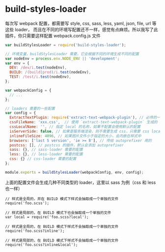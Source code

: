 # build-styles-loader

每次写 webpack 配置，都需要写 style, css, sass, less, yaml, json, file, url 等这些 loader，
而且在不同的环境写配置还不一样，感觉有点麻烦。所以我写了此插件，你只需要这样配置 webpack.config.js 文件

```js
var buildStylesLoader = require('build-styles-loader');

// 环境变量，buildStylesLoader 需要，它会根据不同的环境生成不同的配置
var nodeEnv = process.env.NODE_ENV || 'development';
var env = {
  DEV: /dev/i.test(nodeEnv),
  BUILD: /(build|prod)/i.test(nodeEnv),
  TEST: /test/i.test(nodeEnv),
};

var webpackConfig = {
  // ...
};

// loaders 需要的一些配置
var config = {
  ExtractTextPlugin: require('extract-text-webpack-plugin'), // 必传的一个属性
  cssFileName: 'xxx.css',  // 使用 `extract-text-webpack-plugin` 生成的 css 文件的名称
  cssLocalName: '', // 指定 local 的名称，如果不配置会使用默认的配置
  isServerSide: false, // 如果是服务端渲染，则不需要生成 css，只需要 css local 名称即可
  inlineFileSize: 4096, // 如果图片文件小于指定的大小，会内嵌在样式中
  browsers: ['last 5 version', 'ie >= 8'], // 传给 autoprefixer 用的
  postcss: [], // postcss 的插件，默认会添加 autoprefixer
  sass: {}, // sass-loader 需要的配置
  less: {}, // less-loader 需要的配置
  css: {} // css-loader 需要的配置
};

module.exports = buildStylesLoader(webpackConfig, env, config);
```

上面的配置文件会生成几种不同类型的 loader，这里以 sass 为例（css 和 less 也一样）

```
// 样式是全局的，并在 BUILD 模式下样式会抽取成一个单独的文件
require('foo.scss');

// 样式是局部的，在 BUILD 模式下也会抽取成一个单独的文件
var local = require('foo.scss?local');

// 样式是全局的，在 BUILD 模式下样式不会抽取成一个单独的文件
require('foo.scss?inline');

// 样式是局部的，在 BUILD 模式下样式不会抽取成一个单独的文件
require('foo.scss?inline&local');
```



